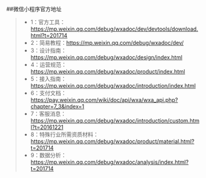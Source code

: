 ##微信小程序官方地址

 > - 1：官方工具：https://mp.weixin.qq.com/debug/wxadoc/dev/devtools/download.html?t=201714 
 > - 2：简易教程：https://mp.weixin.qq.com/debug/wxadoc/dev/ 
 > - 3：设计指南：https://mp.weixin.qq.com/debug/wxadoc/design/index.html
 > - 4：运营规范：https://mp.weixin.qq.com/debug/wxadoc/product/index.html
 > - 5：接入指南：https://mp.weixin.qq.com/debug/wxadoc/introduction/index.html
 > - 6：支付文档：https://pay.weixin.qq.com/wiki/doc/api/wxa/wxa_api.php?chapter=7_3&index=1 
 > - 7：客服消息：https://mp.weixin.qq.com/debug/wxadoc/introduction/custom.html?t=20161221 
 > - 8：特殊行业所需资质材料：https://mp.weixin.qq.com/debug/wxadoc/product/material.html?t=201714 
 > - 9：数据分析：https://mp.weixin.qq.com/debug/wxadoc/analysis/index.html?t=201714 
